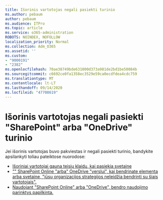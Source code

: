 ```yaml
---
title: Išorinis vartotojas negali pasiekti turinio
ms.author: pebaum
author: pebaum
ms.audience: ITPro
ms.topic: article
ms.service: o365-administration
ROBOTS: NOINDEX, NOFOLLOW
localization_priority: Normal
ms.collection: Adm_O365
ms.assetid: ''
ms.custom:
- "9000191"
- "2382"
ms.openlocfilehash: 70ae38749bde631000d373a981de2bd1be50084b
ms.sourcegitcommit: c6692ce0fa1358ec3529e59ca0ecdfdea4cdc759
ms.translationtype: MT
ms.contentlocale: lt-LT
ms.lasthandoff: 09/14/2020
ms.locfileid: "47708619"
---
```

# <a name="external-user-cannot-access-sharepoint-or-onedrive-content"></a>Išorinis vartotojas negali pasiekti "SharePoint" arba "OneDrive" turinio

Jei išorinis vartotojas buvo pakviestas ir negali pasiekti turinio, bandykite apsilankyti toliau pateiktose nuorodose:

- [Išoriniai vartotojai gauna teisių klaidų, kai pasiekia svetainę](https://docs.microsoft.com/sharepoint/support/administration/access-denied-or-need-permission-error-sharepoint-online-or-onedrive-for-business)
- ["" SharePoint Online "arba" OneDrive "verslui", kai bendrinate elementą arba svetainę, "jūsų organizacijos strategijos neleidžia bendrinti su šiais vartotojais".](https://docs.microsoft.com/sharepoint/support/administration/organization-policies-do-not-allow-you-to-share-with-users-error)
- [Naudojant "SharePoint Online" arba "OneDrive", bendro naudojimo parinktys papilkinta.](https://docs.microsoft.com/sharepoint/support/administration/sharing-options-grayed-out-when-sharing-from-sharepoint-online-or-onedrive)

